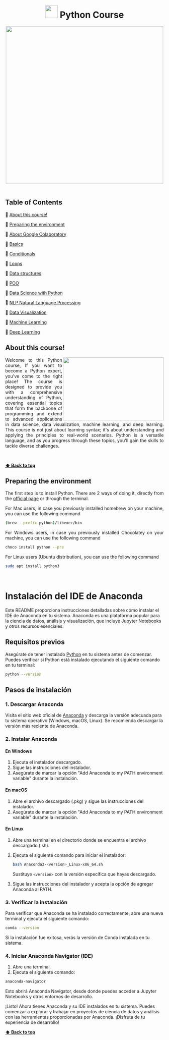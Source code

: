 <h1 align="center"> 
<img src="https://media.tenor.com/8oox5-cM_2kAAAAj/python.gif" width=40>
  Python Course
</h1>

<div align="center">
  <img src="https://media.tenor.com/_7r8RXryt3QAAAAM/python-powered.gif" width=500>
</div>
<br>

<div>
  <h2> Table of Contents </h2>
  
  <p>🐍 <a href="#about-this-course"> About this course!</a></p> 
  <p>🐍 <a href="#preparing-the-environment"> Preparing the environment</a></p>
  <p>🐍 <a href="https://github.com/binarybrains-upiicsa/Python-Guide/tree/main/Notebooks"> About Google Colaboratory</a></p>
  <p>🐍 <a href="https://github.com/binarybrains-upiicsa/Python-Guide/tree/main/Basics/Topics"> Basics</a></p>
  <p>🐍 <a href=""> Conditionals</a></p>
  <p>🐍 <a href=""> Loops</a></p>
  <p>🐍 <a href=""> Data structures</a></p>
  <p>🐍 <a href=""> POO</a></p>
  <p>🐍 <a href=""> Data Science with Python</a></p>
  <p>🐍 <a href=""> NLP Natural Language Processing</a></p>
  <p>🐍 <a href=""> Data Visualization</a></p>
  <p>🐍 <a href=""> Machine Learning</a></p>
  <p>🐍 <a href=""> Deep Learning</a></p>
  
</div>

<div align="justify">  
  <h2>About this course!</h2>
  <img align="right" src="https://i.ytimg.com/vi/qNSd1rkNlR0/maxresdefault.jpg" width=320 height=200>
  <p>Welcome to this Python course, If you want to become a Python expert, you've come to the right place! The course is designed to provide you with a comprehensive understanding of Python, covering essential topics that form the backbone of programming and extend to advanced applications in data science, data visualization, machine learning, and deep learning. This course is not just about learning syntax; it's about understanding and applying the principles to real-world scenarios. Python is a versatile language, and as you progress through these topics, you'll gain the skills to tackle diverse challenges.</p>
</div>
<div>
  <br>
</div>


**[⬆ Back to top](#-table-of-contents-)**

<div align="justify">
  <h2>Preparing the environment</h2>
  <p>The first step is to install Python. There are 2 ways of doing it, directly from the <a href="https://www.python.org/downloads/">official page</a> or through the terminal.</p>
  <p>For Mac users, in case you previously installed homebrew on your machine, you can use the following command</p>
</div>

```bash
(brew --prefix python)/libexec/bin
```
<div align="justify">
  <p>For Windows users, in case you previously installed Chocolatey on your machine, you can use the following command</p>
</div>

```bash
choco install python --pre 
```
<div align="justify">
  <p>For Linux users (Ubuntu distribution), you can use the following command</p>
</div>

```bash
sudo apt install python3
```

<div>
  <br>
</div>

# Instalación del IDE de Anaconda

Este README proporciona instrucciones detalladas sobre cómo instalar el IDE de Anaconda en tu sistema. Anaconda es una plataforma popular para la ciencia de datos, análisis y visualización, que incluye Jupyter Notebooks y otros recursos esenciales.

## Requisitos previos
Asegúrate de tener instalado [Python](https://www.python.org/) en tu sistema antes de comenzar. Puedes verificar si Python está instalado ejecutando el siguiente comando en tu terminal:

```bash
python --version
```

## Pasos de instalación

### 1. Descargar Anaconda

Visita el sitio web oficial de [Anaconda](https://www.anaconda.com/products/distribution) y descarga la versión adecuada para tu sistema operativo (Windows, macOS, Linux). Se recomienda descargar la versión más reciente de Anaconda.

### 2. Instalar Anaconda

#### En Windows

1. Ejecuta el instalador descargado.
2. Sigue las instrucciones del instalador.
3. Asegúrate de marcar la opción "Add Anaconda to my PATH environment variable" durante la instalación.

#### En macOS

1. Abre el archivo descargado (.pkg) y sigue las instrucciones del instalador.
2. Asegúrate de marcar la opción "Add Anaconda to my PATH environment variable" durante la instalación.

#### En Linux

1. Abre una terminal en el directorio donde se encuentra el archivo descargado (.sh).
2. Ejecuta el siguiente comando para iniciar el instalador:

    ```bash
    bash Anaconda3-<version>_Linux-x86_64.sh
    ```

    Sustituye `<version>` con la versión específica que hayas descargado.

3. Sigue las instrucciones del instalador y acepta la opción de agregar Anaconda al PATH.

### 3. Verificar la instalación

Para verificar que Anaconda se ha instalado correctamente, abre una nueva terminal y ejecuta el siguiente comando:

```bash
conda --version
```

Si la instalación fue exitosa, verás la versión de Conda instalada en tu sistema.

### 4. Iniciar Anaconda Navigator (IDE)

1. Abre una terminal.
2. Ejecuta el siguiente comando:

```bash
anaconda-navigator
```

Esto abrirá Anaconda Navigator, desde donde puedes acceder a Jupyter Notebooks y otros entornos de desarrollo.

¡Listo! Ahora tienes Anaconda y su IDE instalados en tu sistema. Puedes comenzar a explorar y trabajar en proyectos de ciencia de datos y análisis con las herramientas proporcionadas por Anaconda. ¡Disfruta de tu experiencia de desarrollo!

**[⬆ Back to top](#-table-of-contents-)**
